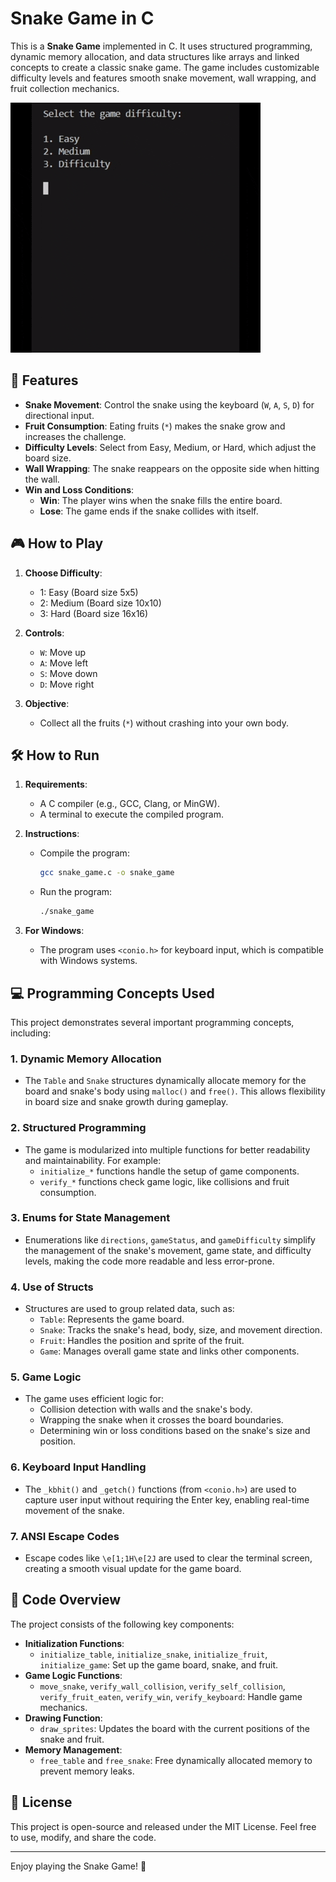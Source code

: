 # Snake Game in C

This is a **Snake Game** implemented in C. It uses structured programming, dynamic memory allocation, and data structures like arrays and linked concepts to create a classic snake game. The game includes customizable difficulty levels and features smooth snake movement, wall wrapping, and fruit collection mechanics.

![Game Preview](./video.gif)

## 🐍 Features
- **Snake Movement**: Control the snake using the keyboard (`W`, `A`, `S`, `D`) for directional input.
- **Fruit Consumption**: Eating fruits (`*`) makes the snake grow and increases the challenge.
- **Difficulty Levels**: Select from Easy, Medium, or Hard, which adjust the board size.
- **Wall Wrapping**: The snake reappears on the opposite side when hitting the wall.
- **Win and Loss Conditions**:
  - **Win**: The player wins when the snake fills the entire board.
  - **Lose**: The game ends if the snake collides with itself.

## 🎮 How to Play
1. **Choose Difficulty**:  
   - 1: Easy (Board size 5x5)  
   - 2: Medium (Board size 10x10)  
   - 3: Hard (Board size 16x16)

2. **Controls**:
   - `W`: Move up
   - `A`: Move left
   - `S`: Move down
   - `D`: Move right

3. **Objective**:
   - Collect all the fruits (`*`) without crashing into your own body.

## 🛠️ How to Run
1. **Requirements**:
   - A C compiler (e.g., GCC, Clang, or MinGW).
   - A terminal to execute the compiled program.

2. **Instructions**:
   - Compile the program:
     ```bash
     gcc snake_game.c -o snake_game
     ```
   - Run the program:
     ```bash
     ./snake_game
     ```

3. **For Windows**:
   - The program uses `<conio.h>` for keyboard input, which is compatible with Windows systems.

## 💻 Programming Concepts Used
This project demonstrates several important programming concepts, including:

### 1. **Dynamic Memory Allocation**
   - The `Table` and `Snake` structures dynamically allocate memory for the board and snake's body using `malloc()` and `free()`. This allows flexibility in board size and snake growth during gameplay.

### 2. **Structured Programming**
   - The game is modularized into multiple functions for better readability and maintainability. For example:
     - `initialize_*` functions handle the setup of game components.
     - `verify_*` functions check game logic, like collisions and fruit consumption.

### 3. **Enums for State Management**
   - Enumerations like `directions`, `gameStatus`, and `gameDifficulty` simplify the management of the snake's movement, game state, and difficulty levels, making the code more readable and less error-prone.

### 4. **Use of Structs**
   - Structures are used to group related data, such as:
     - `Table`: Represents the game board.
     - `Snake`: Tracks the snake's head, body, size, and movement direction.
     - `Fruit`: Handles the position and sprite of the fruit.
     - `Game`: Manages overall game state and links other components.

### 5. **Game Logic**
   - The game uses efficient logic for:
     - Collision detection with walls and the snake's body.
     - Wrapping the snake when it crosses the board boundaries.
     - Determining win or loss conditions based on the snake's size and position.

### 6. **Keyboard Input Handling**
   - The `_kbhit()` and `_getch()` functions (from `<conio.h>`) are used to capture user input without requiring the Enter key, enabling real-time movement of the snake.

### 7. **ANSI Escape Codes**
   - Escape codes like `\e[1;1H\e[2J` are used to clear the terminal screen, creating a smooth visual update for the game board.

## 📂 Code Overview
The project consists of the following key components:

- **Initialization Functions**:
  - `initialize_table`, `initialize_snake`, `initialize_fruit`, `initialize_game`: Set up the game board, snake, and fruit.
- **Game Logic Functions**:
  - `move_snake`, `verify_wall_collision`, `verify_self_collision`, `verify_fruit_eaten`, `verify_win`, `verify_keyboard`: Handle game mechanics.
- **Drawing Function**:
  - `draw_sprites`: Updates the board with the current positions of the snake and fruit.
- **Memory Management**:
  - `free_table` and `free_snake`: Free dynamically allocated memory to prevent memory leaks.

## 📜 License
This project is open-source and released under the MIT License. Feel free to use, modify, and share the code.

---

Enjoy playing the Snake Game! 🐍
